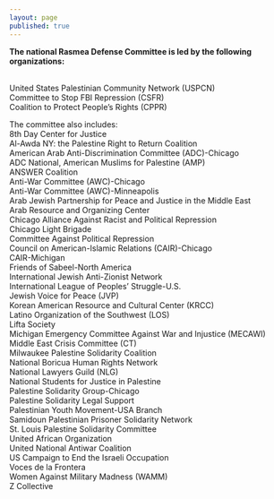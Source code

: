 ```yaml
---
layout: page
published: true
---
```



**The national Rasmea Defense Committee is led by the following organizations:**

<br>United States Palestinian Community Network (USPCN) 
<br>Committee to Stop FBI Repression (CSFR) 
<br>Coalition to Protect People’s Rights (CPPR)

The committee also includes: 
<br>8th Day Center for Justice 
<br>Al-Awda NY: the Palestine Right to Return Coalition 
<br>American Arab Anti-Discrimination Committee (ADC)-Chicago 
<br>ADC National, American Muslims for Palestine (AMP) 
<br>ANSWER Coalition 
<br>Anti-War Committee (AWC)-Chicago 
<br>Anti-War Committee (AWC)-Minneapolis 
<br>Arab Jewish Partnership for Peace and Justice in the Middle East 
<br>Arab Resource and Organizing Center 
<br>Chicago Alliance Against Racist and Political Repression 
<br>Chicago Light Brigade 
<br>Committee Against Political Repression 
<br>Council on American-Islamic Relations (CAIR)-Chicago 
<br>CAIR-Michigan 
<br>Friends of Sabeel-North America 
<br>International Jewish Anti-Zionist Network 
<br>International League of Peoples’ Struggle-U.S. 
<br>Jewish Voice for Peace (JVP) 
<br>Korean American Resource and Cultural Center (KRCC) 
<br>Latino Organization of the Southwest (LOS) 
<br>Lifta Society 
<br>Michigan Emergency Committee Against War and Injustice (MECAWI) 
<br>Middle East Crisis Committee (CT) 
<br>Milwaukee Palestine Solidarity Coalition 
<br>National Boricua Human Rights Network 
<br>National Lawyers Guild (NLG) 
<br>National Students for Justice in Palestine 
<br>Palestine Solidarity Group-Chicago 
<br>Palestine Solidarity Legal Support 
<br>Palestinian Youth Movement-USA Branch 
<br>Samidoun Palestinian Prisoner Solidarity Network 
<br>St. Louis Palestine Solidarity Committee 
<br>United African Organization 
<br>United National Antiwar Coalition 
<br>US Campaign to End the Israeli Occupation 
<br>Voces de la Frontera 
<br>Women Against Military Madness (WAMM) 
<br>Z Collective
